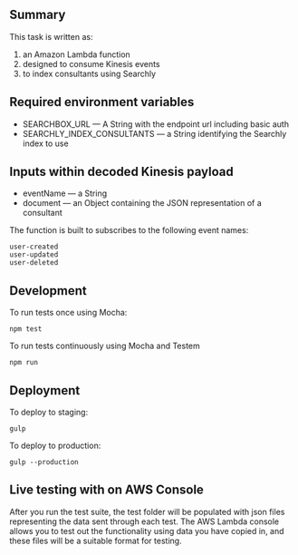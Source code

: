 ## Summary

This task is written as:

1. an Amazon Lambda function
2. designed to consume Kinesis events
3. to index consultants using Searchly

## Required environment variables

* SEARCHBOX_URL — A String with the endpoint url including basic auth
* SEARCHLY_INDEX_CONSULTANTS — a String identifying the Searchly index to use

## Inputs within decoded Kinesis payload

* eventName — a String
* document — an Object containing the JSON representation of a consultant

The function is built to subscribes to the following event names:

    user-created
    user-updated
    user-deleted

## Development

To run tests once using Mocha:

    npm test

To run tests continuously using Mocha and Testem

    npm run

## Deployment

To deploy to staging:

    gulp

To deploy to production:

    gulp --production

## Live testing with on AWS Console

After you run the test suite, the test folder will be populated with json files
representing the data sent through each test. The AWS Lambda console allows you
to test out the functionality using data you have copied in, and these files
will be a suitable format for testing.
